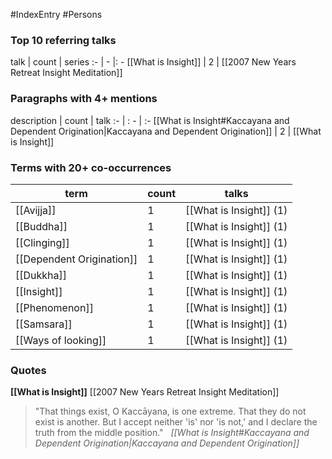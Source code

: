 #IndexEntry #Persons

### Top 10 referring talks
talk | count | series
:- | - |: -
[[What is Insight]] | 2 | [[2007 New Years Retreat Insight Meditation]]

### Paragraphs with 4+ mentions
description | count | talk
:- | : - | :-
[[What is Insight#Kaccayana and Dependent Origination\|Kaccayana and Dependent Origination]] | 2 | [[What is Insight]]

### Terms with 20+ co-occurrences
term | count | talks
-|-|-
[[Avijja]] | 1 | <span class="counts">[[What is Insight]] (1)</span> 
[[Buddha]] | 1 | <span class="counts">[[What is Insight]] (1)</span> 
[[Clinging]] | 1 | <span class="counts">[[What is Insight]] (1)</span> 
[[Dependent Origination]] | 1 | <span class="counts">[[What is Insight]] (1)</span> 
[[Dukkha]] | 1 | <span class="counts">[[What is Insight]] (1)</span> 
[[Insight]] | 1 | <span class="counts">[[What is Insight]] (1)</span> 
[[Phenomenon]] | 1 | <span class="counts">[[What is Insight]] (1)</span> 
[[Samsara]] | 1 | <span class="counts">[[What is Insight]] (1)</span> 
[[Ways of looking]] | 1 | <span class="counts">[[What is Insight]] (1)</span> 

### Quotes
**[[What is Insight]]**
<span class="counts">[[2007 New Years Retreat Insight Meditation]]</span>
> "That things exist, O Kaccāyana, is one extreme. That they do not exist is another. But I accept neither 'is' nor 'is not,' and I declare the truth from the middle position." &nbsp;&nbsp;<span class="counts">_[[What is Insight#Kaccayana and Dependent Origination|Kaccayana and Dependent Origination]]_</span>


